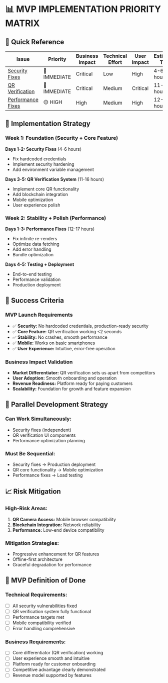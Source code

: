 # 📊 MVP IMPLEMENTATION PRIORITY MATRIX

## 🎯 Quick Reference

| Issue | Priority | Business Impact | Technical Effort | User Impact | Estimated Time |
|-------|----------|----------------|------------------|-------------|----------------|
| [Security Fixes](./ISSUE-001-CRITICAL-SECURITY-FIXES.md) | 🔴 IMMEDIATE | Critical | Low | High | 4-6 hours |
| [QR Verification](./ISSUE-002-QR-VERIFICATION-SYSTEM.md) | 🔴 IMMEDIATE | Critical | Medium | Critical | 11-16 hours |
| [Performance Fixes](./ISSUE-003-PERFORMANCE-STABILITY-FIXES.md) | 🟡 HIGH | High | Medium | High | 12-17 hours |

## 🚀 Implementation Strategy

### Week 1: Foundation (Security + Core Feature)
**Days 1-2: Security Fixes** (4-6 hours)
- Fix hardcoded credentials
- Implement security hardening
- Add environment variable management

**Days 3-5: QR Verification System** (11-16 hours)
- Implement core QR functionality
- Add blockchain integration
- Mobile optimization
- User experience polish

### Week 2: Stability + Polish (Performance)
**Days 1-3: Performance Fixes** (12-17 hours)
- Fix infinite re-renders
- Optimize data fetching
- Add error handling
- Bundle optimization

**Days 4-5: Testing + Deployment**
- End-to-end testing
- Performance validation
- Production deployment

## 🎯 Success Criteria

### MVP Launch Requirements
- ✅ **Security:** No hardcoded credentials, production-ready security
- ✅ **Core Feature:** QR verification working <2 seconds
- ✅ **Stability:** No crashes, smooth performance
- ✅ **Mobile:** Works on basic smartphones
- ✅ **User Experience:** Intuitive, error-free operation

### Business Impact Validation
- **Market Differentiator:** QR verification sets us apart from competitors
- **User Adoption:** Smooth onboarding and operation
- **Revenue Readiness:** Platform ready for paying customers
- **Scalability:** Foundation for growth and feature expansion

## 🔄 Parallel Development Strategy

### Can Work Simultaneously:
- Security fixes (independent)
- QR verification UI components
- Performance optimization planning

### Must Be Sequential:
- Security fixes → Production deployment
- QR core functionality → Mobile optimization
- Performance fixes → Load testing

## 📈 Risk Mitigation

### High-Risk Areas:
1. **QR Camera Access:** Mobile browser compatibility
2. **Blockchain Integration:** Network reliability
3. **Performance:** Low-end device compatibility

### Mitigation Strategies:
- Progressive enhancement for QR features
- Offline-first architecture
- Graceful degradation for performance

## 🎉 MVP Definition of Done

### Technical Requirements:
- [ ] All security vulnerabilities fixed
- [ ] QR verification system fully functional
- [ ] Performance targets met
- [ ] Mobile compatibility verified
- [ ] Error handling comprehensive

### Business Requirements:
- [ ] Core differentiator (QR verification) working
- [ ] User experience smooth and intuitive
- [ ] Platform ready for customer onboarding
- [ ] Competitive advantage clearly demonstrated
- [ ] Revenue model supported by features